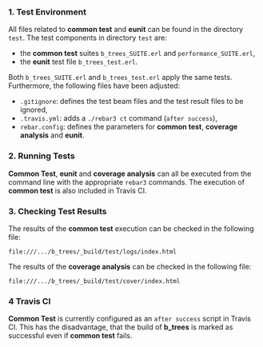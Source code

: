 ### 1. Test Environment

All files related to **common test** and **eunit** can be found in the directory `test`. The test components in directory `test` are:

- the **common test** suites `b_trees_SUITE.erl` and `performance_SUITE.erl`,
- the **eunit** test file `b_trees_test.erl`.

Both `b_trees_SUITE.erl` and `b_trees_test.erl` apply the same tests. Furthermore, the following files have been adjusted:

- `.gitignore`: defines the test beam files and the test result files to be ignored,
- `.travis.yml`: adds a `./rebar3 ct` command (`after success`),
- `rebar.config`: defines the parameters for **common test**, **coverage analysis** and **eunit**. 

### 2. Running Tests

**Common Test**, **eunit** and **coverage analysis** can all be executed from the command line with the appropriate `rebar3` commands. The execution of **common test** is also included in Travis CI.

### 3. Checking Test Results

The results of the **common test** execution can be checked in the following file:
 
    file:///.../b_trees/_build/test/logs/index.html

The results of the **coverage analysis** can be checked in the following file:
 
    file:///.../b_trees/_build/test/cover/index.html

### 4 Travis CI

**Common Test** is currently configured as an `after success` script in Travis CI. This has the disadvantage, that the build of **b_trees** is marked as successful even if **common test** fails.  


